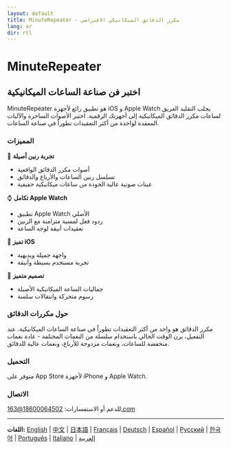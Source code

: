 ```yaml
---
layout: default
title: MinuteRepeater - مكرر الدقائق الميكانيكي الافتراضي
lang: ar
dir: rtl
---
```


# MinuteRepeater
## اختبر فن صناعة الساعات الميكانيكية

MinuteRepeater هو تطبيق رائع لأجهزة iOS و Apple Watch يجلب التقليد العريق لساعات مكرر الدقائق الميكانيكية إلى أجهزتك الرقمية. اختبر الأصوات الساحرة والآليات المعقدة لواحدة من أكثر التعقيدات تطوراً في صناعة الساعات.

### المميزات

🎵 **تجربة رنين أصيلة**
- أصوات مكرر الدقائق الواقعية
- تسلسل رنين الساعات والأرباع والدقائق
- عينات صوتية عالية الجودة من ساعات ميكانيكية حقيقية

⌚ **تكامل Apple Watch**
- تطبيق Apple Watch الأصلي
- ردود فعل لمسية متزامنة مع الرنين
- تعقيدات أنيقة لوجه الساعة

📱 **تميز iOS**
- واجهة جميلة وبديهية
- تجربة مستخدم بسيطة وأنيقة

🎨 **تصميم متميز**
- جماليات الساعة الميكانيكية الأصيلة
- رسوم متحركة وانتقالات سلسة

### حول مكررات الدقائق

مكرر الدقائق هو واحد من أكثر التعقيدات تطوراً في صناعة الساعات الميكانيكية. عند التفعيل، يرن الوقت الحالي باستخدام سلسلة من النغمات المختلفة - عادة نغمات منخفضة للساعات، ونغمات مزدوجة للأرباع، ونغمات عالية للدقائق.

### التحميل

متوفر على App Store لأجهزة iPhone و Apple Watch.

### الاتصال

للدعم أو الاستفسارات: [18600064502@163.com](mailto:18600064502@163.com)

---

**اللغات:** [English](./index.html) | [中文](./zh.html) | [日本語](./ja.html) | [Français](./fr.html) | [Deutsch](./de.html) | [Español](./es.html) | [Русский](./ru.html) | [한국어](./ko.html) | [Português](./pt.html) | [Italiano](./it.html) | [العربية](./ar.html)